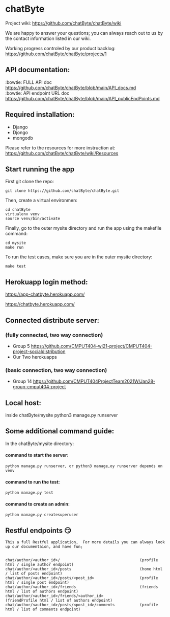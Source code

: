 # chatByte
Project wiki: https://github.com/chatByte/chatByte/wiki 

We are happy to answer your questions; you can always reach out to us by the contact information listed in our wiki.

Working progress controled by our product backlog: https://github.com/chatByte/chatByte/projects/1


## API documentation:
:bowtie: FULL API doc <br />
https://github.com/chatByte/chatByte/blob/main/API_docs.md <br />
:bowtie: API endpoint URL doc <br />
https://github.com/chatByte/chatByte/blob/main/API_publicEndPoints.md<br />
## Required installation:
- Django
- Djongo
- mongodb

Please refer to the resources for more instruction at: https://github.com/chatByte/chatByte/wiki/Resources

## Start running the app
First git clone the repo:

    git clone https://github.com/chatByte/chatByte.git
Then, create a virtual environmen:

    cd chatByte
    virtualenv venv
    source venv/bin/activate

Finally, go to the outer mysite directory and run the app using the makefile command:

    cd mysite
    make run

To run the test cases, make sure you are in the outer mysite directory:

    make test

## Herokuapp login method:
https://app-chatbyte.herokuapp.com/

https://chatbyte.herokuapp.com/

## Connected distribute server:
### (fully connected, two way connection)
* Group 5 
https://github.com/CMPUT404-wi21-project/CMPUT404-project-socialdistribution
* Our Two herokuapps
### (basic connection, two way connection)
* Group 14 
https://github.com/CMPUT404ProjectTeam2021W/Jan28-group-cmput404-project



## Local host:
inside chatByte/mysite
python3 manage.py runserver

## Some additional command guide:
In the chatByte/mysite directory:

#### command to start the server:

    python manage.py runserver, or python3 manage,oy runserver depends on venv

#### command to run the test:

    python manage.py test

#### command to create an admin:

    python manage.py createsuperuser
    
## Restful endpoints  :smirk:

    This a full Restful application,  For more details you can always look up our documentaion, and have fun; 
    
   
    chat/author/<author_id>/                                   (profile html / single author endpoint)
    chat/author/<author_id>/posts                              (home html / list of posts endpoint)
    chat/author/<author_id>/posts/<post_id>                    (profile html / single post endpoint)
    chat/author/<author_id>/friends                            (friends html / list of authors endpoint)
    chat/author/<author_id>/friends/<author_id>                (friendProfile html / list of authors endpoint)
    chat/author/<author_id>/posts/<post_id>/comments           (profile html / list of comments endpoint)

